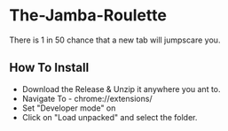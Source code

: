 # The-Jamba-Roulette
There is 1 in 50 chance that a new tab will jumpscare you.

## How To Install

- Download the Release & Unzip it anywhere you ant to.
- Navigate To - chrome://extensions/
- Set "Developer mode" on
- Click on "Load unpacked" and select the folder.
